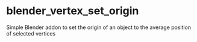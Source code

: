 # blender_vertex_set_origin
Simple Blender addon to set the origin of an object to the average position of selected vertices
